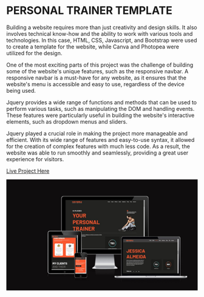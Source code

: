 # PERSONAL TRAINER TEMPLATE

Building a website requires more than just creativity and design skills. It also involves technical know-how and the ability to work with various tools and technologies. In this case, HTML, CSS, Javascript, and Bootstrap were used to create a template for the website, while Canva and Photopea were utilized for the design.

One of the most exciting parts of this project was the challenge of building some of the website's unique features, such as the responsive navbar. A responsive navbar is a must-have for any website, as it ensures that the website's menu is accessible and easy to use, regardless of the device being used.

Jquery provides a wide range of functions and methods that can be used to perform various tasks, such as manipulating the DOM and handling events. These features were particularly useful in building the website's interactive elements, such as dropdown menus and sliders.

Jquery played a crucial role in making the project more manageable and efficient. With its wide range of features and easy-to-use syntax, it allowed for the creation of complex features with much less code. As a result, the website was able to run smoothly and seamlessly, providing a great user experience for visitors.


[Live Project Here](https://personal-trainer-template.netlify.app/)

<p align="center"><img src="./assets/images/readme/site_responsiveness.jpg"
        alt="LIve Project Image"></p>



